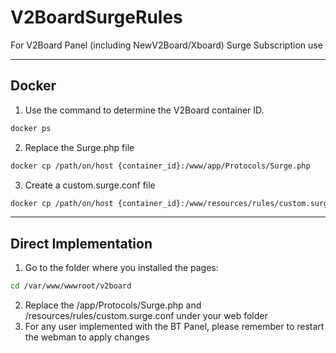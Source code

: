 # V2BoardSurgeRules
For V2Board Panel (including NewV2Board/Xboard) Surge Subscription use

---
## Docker
1. Use the command to determine the V2Board container ID.
```bash
docker ps
```
2. Replace the Surge.php file
```bash
docker cp /path/on/host {container_id}:/www/app/Protocols/Surge.php
```
3. Create a custom.surge.conf file
```bash
docker cp /path/on/host {container_id}:/www/resources/rules/custom.surge.conf
```

---
## Direct Implementation
1. Go to the folder where you installed the pages:
```bash
cd /var/www/wwwroot/v2board
```
2. Replace the /app/Protocols/Surge.php and /resources/rules/custom.surge.conf under your web folder
3. For any user implemented with the BT Panel, please remember to restart the webman to apply changes
